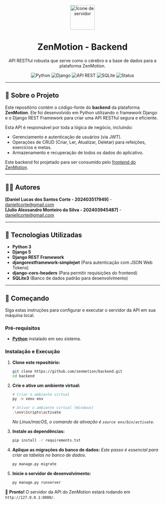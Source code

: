 <div align="center">
  <img src="https://raw.githubusercontent.com/FortAwesome/Font-Awesome/6.x/svgs/solid/server.svg" alt="Ícone de servidor" width="80"/>
  <h1>ZenMotion - Backend</h1>
  <p>API RESTful robusta que serve como o cérebro e a base de dados para a plataforma ZenMotion.</p>

  <p>
    <img src="https://img.shields.io/badge/Tecnologia-Python-blue?logo=python" alt="Python">
    <img src="https://img.shields.io/badge/Framework-Django-darkgreen?logo=django" alt="Django">
    <img src="https://img.shields.io/badge/API-REST-orange" alt="API REST">
    <img src="https://img.shields.io/badge/Database-SQLite-blue?logo=sqlite" alt="SQLite">
    <img src="https://img.shields.io/badge/Status-Em_Desenvolvimento-yellow" alt="Status">
  </p>
</div>

---

## 🎯 Sobre o Projeto

Este repositório contém o código-fonte do **backend** da plataforma **ZenMotion**. Ele foi desenvolvido em Python utilizando o framework Django e o Django REST Framework para criar uma API RESTful segura e eficiente.

Esta API é responsável por toda a lógica de negócio, incluindo:
* Gerenciamento e autenticação de usuários (via JWT).
* Operações de CRUD (Criar, Ler, Atualizar, Deletar) para refeições, exercícios e metas.
* Armazenamento e recuperação de todos os dados do aplicativo.

Este backend foi projetado para ser consumido pelo [frontend do ZenMotion](https://github.com/zenmotion/backend).

---

## 👨‍💻 Autores

**[Daniel Lucas dos Santos Corte - 202403517949]** - [daniellcorte@gmail.com](mailto:daniellcorte@gmail.com) <br>
**[Julio Alexsandro Monteiro da Silva - 202403945487]** - [daniellcorte@gmail.com](mailto:daniellcorte@gmail.com)

---

## 🚀 Tecnologias Utilizadas

* **Python 3**
* **Django 5**
* **Django REST Framework**
* **djangorestframework-simplejwt** (Para autenticação com JSON Web Tokens)
* **django-cors-headers** (Para permitir requisições do frontend)
* **SQLite3** (Banco de dados padrão para desenvolvimento)

---

## 🏁 Começando

Siga estas instruções para configurar e executar o servidor da API em sua máquina local.

### Pré-requisitos

* [**Python**](https://www.python.org/downloads/) instalado em seu sistema.

### Instalação e Execução

1.  **Clone este repositório:**
    ```bash
    git clone https://github.com/zenmotion/backend.git
    cd backend
    ```

2.  **Crie e ative um ambiente virtual:**
    ```bash
    # Criar o ambiente virtual
    py -m venv env

    # Ativar o ambiente virtual (Windows)
    .\env\Scripts\activate
    ```
    *No Linux/macOS, o comando de ativação é `source env/bin/activate`.*

3.  **Instale as dependências:**
    ```bash
    pip install -r requirements.txt
    ```

4.  **Aplique as migrações do banco de dados:**
    *Este passo é essencial para criar as tabelas no banco de dados.*
    ```bash
    py manage.py migrate
    ```

5.  **Inicie o servidor de desenvolvimento:**
    ```bash
    py manage.py runserver
    ```

🎉 **Pronto!** O servidor da API do ZenMotion estará rodando em `http://127.0.0.1:8000/`.



